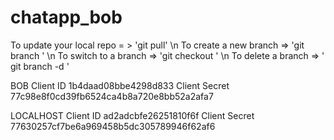 # chatapp_bob


To update your local repo = > 'git pull' \n
To create a new branch => 'git branch <branch-name>'  \n
To switch to a branch => 'git checkout <branch-name>'  \n
To delete a branch => ' git branch -d <branch-name>'  

BOB
Client ID
1b4daad08bbe4298d833
Client Secret
77c98e8f0cd39fb6524ca4b8a720e8bb52a2afa7

LOCALHOST
Client ID
ad2adcbfe26251810f6f
Client Secret
77630257cf7be6a969458b5dc305789946f62af6
